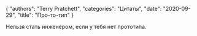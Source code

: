 {
   "authors": "Terry Pratchett",
   "categories": "Цитаты",
   "date": "2020-09-29",
   "title": "Про-то-тип"
}

Нельзя стать инженером, если у тебя нет прототипа.
